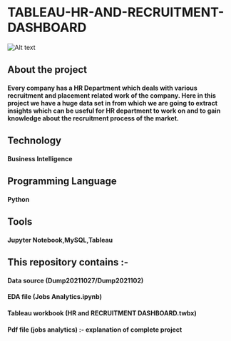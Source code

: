 # TABLEAU-HR-AND-RECRUITMENT-DASHBOARD
![Alt text]([https://github.com/NikhilBarjatia/US-Regional-Sales-Analysis/blob/main/Dashboard.png](https://github.com/NikhilBarjatia/TABLEAU-HR-AND-RECRUITMENT-DASHBOARD/blob/main/dashboard%20view.png)?raw=true "Optional Title")
## About the project
#### Every company has a HR Department which deals with various recruitment and placement related work of the company. Here in this project we have a huge data set in from which we are going to extract insights which can be useful for HR department to work on and to gain knowledge about the recruitment process of the market.

## Technology
#### Business Intelligence
## Programming Language 
#### Python 
## Tools
#### Jupyter Notebook,MySQL,Tableau


## This repository contains :- 
#### Data source (Dump20211027/Dump2021102)
#### EDA file (Jobs Analytics.ipynb)
#### Tableau workbook (HR and RECRUITMENT DASHBOARD.twbx) 
#### Pdf file (jobs analytics) :- explanation of complete project
